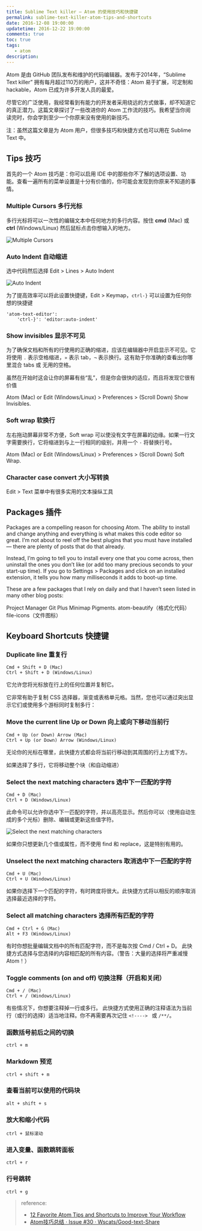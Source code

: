 ```yaml
---
title: Sublime Text killer — Atom 的使用技巧和快捷键
permalink: sublime-text-killer-atom-tips-and-shortcuts
date: 2016-12-08 19:00:00
updatetime: 2016-12-22 19:00:00
comments: true
toc: true
tags:
   - atom
description:
---
```


Atom 是由 GitHub 团队发布和维护的代码编辑器。发布于2014年，“Sublime Text killer” 拥有每月超过110万的用户，这并不奇怪：Atom 易于扩展，可定制和 hackable，Atom 已成为许多开发人员的最爱。

尽管它的广泛使用，我经常看到有能力的开发者采用绕远的方式做事，却不知道它的真正潜力。这篇文章探讨了一些改进你的 Atom 工作流的技巧。我希望当你阅读完时，你会学到至少一个你原来没有使用的新技巧。

注：虽然这篇文章是为 Atom 用户，但很多技巧和快捷方式也可以用在 Sublime Text 中。

<!-- more -->

## Tips 技巧
首先的一个 Atom 技巧是：你可以启用 IDE 中的那些你不了解的选项设置、功能。查看一遍所有的菜单设置是十分有价值的，你可能会发现到你原来不知道的事情。

### Multiple Cursors 多行光标
多行光标将可以一次性的编辑文本中任何地方的多行内容。按住 **cmd** (Mac) 或 **ctrl** (Windows/Linux) 然后鼠标点击你想输入的地方。

![Multiple Cursors](https://dab1nmslvvntp.cloudfront.net/wp-content/uploads/2016/05/1464357838multcursor.gif)

### Auto Indent 自动缩进
选中代码然后选择 Edit > Lines > Auto Indent

![Auto Indent](https://dab1nmslvvntp.cloudfront.net/wp-content/uploads/2016/05/1464357903autoindent.gif)

为了提高效率可以将此设置快捷键，Edit > Keymap，`ctrl-}` 可以设置为任何你想的快捷键
```
'atom-text-editor':
    'ctrl-}': 'editor:auto-indent'
```

### Show invisibles 显示不可见
为了确保文档和所有的行使用的正确的缩进，应该在编辑器中开启显示不可见。它将使用 `.` 表示空格缩进，`»` 表示 tab，`¬` 表示换行。这有助于你准确的查看出你哪里混合 tabs 或 无用的空格。

虽然在开始时这会让你的屏幕有些“乱”，但是你会很快的适应，而且将发现它很有价值

Atom (Mac) or Edit (Windows/Linux) > Preferences > (Scroll Down) Show Invisibles.

### Soft wrap 软换行
左右拖动屏幕非常不方便，Soft wrap 可以使没有文字在屏幕的边缘。如果一行文字需要换行，它将缩进到与上一行相同的级别，并用一个 `·` 将替换行号。

Atom (Mac) or Edit (Windows/Linux) > Preferences > (Scroll Down) Soft Wrap.

### Character case convert 大小写转换
Edit > Text 菜单中有很多实用的文本操纵工具

## Packages 插件
Packages are a compelling reason for choosing Atom. The ability to install and change anything and everything is what makes this code editor so great. I’m not about to reel off the best plugins that you must have installed — there are plenty of posts that do that already.

Instead, I’m going to tell you to install every one that you come across, then uninstall the ones you don’t like (or add too many precious seconds to your start-up time). If you go to Settings > Packages and click on an installed extension, it tells you how many milliseconds it adds to boot-up time.

These are a few packages that I rely on daily and that I haven’t seen listed in many other blog posts:

Project Manager
Git Plus
Minimap
Pigments.
atom-beautify（格式化代码）
file-icons（文件图标）

## Keyboard Shortcuts 快捷键
### Duplicate line 重复行
```
Cmd + Shift + D (Mac)
Ctrl + Shift + D (Windows/Linux)
```
它允许您将光标放在行上的任何位置并复制它。

它非常有助于复制 CSS 选择器，渐变或表格单元格。当然，您也可以通过突出显示它们或使用多个游标同时复制多行：

### Move the current line Up or Down 向上或向下移动当前行
```
Cmd + Up (or Down) Arrow (Mac)
Ctrl + Up (or Down) Arrow (Windows/Linux)
```
无论你的光标在哪里，此快捷方式都会将当前行移动到其周围的行上方或下方。

如果选择了多行，它将移动整个块（和自动缩进）

### Select the next matching characters 选中下一匹配的字符
```
Cmd + D (Mac)
Ctrl + D (Windows/Linux)
```
此命令可以允许你选中下一匹配的字符，并以高亮显示。然后你可以（使用自动生成的多个光标）删除、编辑或更新这些值字符。

![Select the next matching characters](https://dab1nmslvvntp.cloudfront.net/wp-content/uploads/2016/05/1464358146matching.gif)

如果你只想更新几个值或属性，而不使用 find 和 replace，这是特别有用的。

### Unselect the next matching characters 取消选中下一匹配的字符
```
Cmd + U (Mac)
Ctrl + U (Windows/Linux)
```
如果你选择下一个匹配的字符，有时跨度将很大。此快捷方式将以相反的顺序取消选择最近选择的字符。

### Select all matching characters 选择所有匹配的字符
```
Cmd + Ctrl + G (Mac)
Alt + F3 (Windows/Linux)
```
有时你想批量编辑文档中的所有匹配字符，而不是每次按 Cmd / Ctrl + D。 此快捷方式选择与您选择的内容相匹配的所有内容。（警告：大量的选择将严重减慢Atom！）

### Toggle comments (on and off) 切换注释（开启和关闭）
```
Cmd + / (Mac)
Ctrl + / (Windows/Linux)
```
有些情况下，你想要注释掉一行或多行。 此快捷方式使用正确的注释语法为当前行（或行的选择）适当地注释。你不再需要再次记住 `<!----> ` 或 `/**/`。

### 函数括号前后之间的切换
```
ctrl + m
```

### Markdown 预览
```
ctrl + shift + m
```

### 查看当前可以使用的代码块
```
alt + shift + s
```

### 放大和缩小代码
```
ctrl + 鼠标滚动
```

### 进入变量、函数跳转面板
```
ctrl + r
```

### 行号跳转
```
ctrl + g
```

> reference:
> - [12 Favorite Atom Tips and Shortcuts to Improve Your Workflow](https://www.sitepoint.com/12-favorite-atom-tips-and-shortcuts-to-improve-your-workflow/)
> - [Atom技巧总结 · Issue #30 · Wscats/Good-text-Share](https://github.com/Wscats/Good-text-Share/issues/30)
